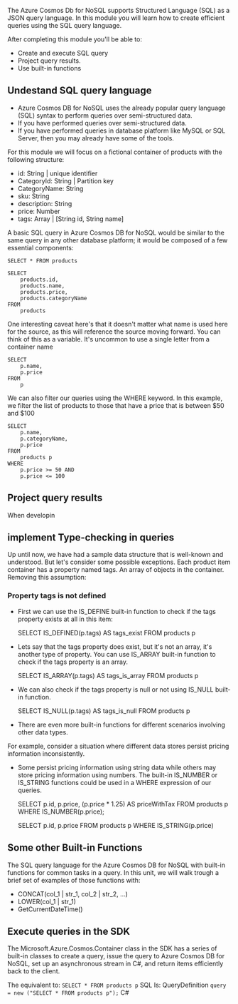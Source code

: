 The Azure Cosmos Db for NoSQL supports Structured Language (SQL) as a JSON query language.
In this module you will learn how to create efficient queries using the SQL query language.

After completing this module you'll be able to:

- Create and execute SQL query
- Project query results.
- Use built-in functions

## Undestand SQL query language

- Azure Cosmos DB for NoSQL uses the already popular query language (SQL) syntax to perform queries over semi-structured data. 
- If you have performed queries over semi-structured data. 
- If you have performed queries in database platform like MySQL or SQL Server, then you may already have some of the tools. 

For this module we will focus on a fictional container of products with the following structure:

- id: String | unique identifier
- CategoryId: String | Partition key
- CategoryName: String
- sku: String
- description: String
- price: Number
- tags: Array | [String id, String name]

A basic SQL query in Azure Cosmos DB for NoSQL would be similar to the same query in any other database platform; it would be composed of a few essential components:

    SELECT * FROM products

    SELECT 
        products.id,
        products.name,
        products.price,
        products.categoryName
    FROM
        products

One interesting caveat here's that it doesn't matter what name is used here for the source, as this will reference the source moving forward. You can think of this as a variable. It's uncommon to use a single letter from a container name

    SELECT
        p.name, 
        p.price
    FROM 
        p


We can also filter our queries using the WHERE keyword. In this example, we filter the list of products to those that have a price that is between $50 and $100

    SELECT
        p.name, 
        p.categoryName,
        p.price
    FROM 
        products p
    WHERE
        p.price >= 50 AND
        p.price <= 100

## Project query results

When developin


## implement Type-checking in queries

Up until now, we have had a sample data structure that is well-known and understood. But let's consider some possible exceptions. Each product item container has a property named tags. An array of objects in the container. Removing this assumption:

### Property tags is not defined

- First we can use the IS_DEFINE built-in function to check if the tags property exists at all in this item:

    SELECT
        IS_DEFINED(p.tags) AS tags_exist
    FROM
        products p

- Lets say that the tags property does exist, but it's not an array, it's another type of property. You can use IS_ARRAY built-in function to check if the tags property is an array.

    SELECT
        IS_ARRAY(p.tags) AS tags_is_array
    FROM
        products p

- We can also check if the tags property is null or not using IS_NULL built-in function.

    SELECT
        IS_NULL(p.tags) AS tags_is_null
    FROM
        products p

- There are even more built-in functions for different scenarios involving other data types.

For example, consider a situation where different data stores persist pricing information inconsistently. 
- Some persist pricing information using string data while others may store pricing information using numbers. 
The built-in IS_NUMBER or IS_STRING functions could be used in a WHERE expression of our queries.


    SELECT
        p.id,
        p.price, 
        (p.price * 1.25) AS priceWithTax
    FROM
        products p
    WHERE
        IS_NUMBER(p.price);


    SELECT
        p.id,
        p.price
    FROM
        products p
    WHERE
        IS_STRING(p.price)

## Some other Built-in Functions

The SQL query language for the Azure Cosmos DB for NoSQL with built-in functions for common tasks in a query. In this unit, we will walk trough a brief set of examples of those functions with:

- CONCAT(col_1 | str_1, col_2 | str_2, ...)
- LOWER(col_1 | str_1)
- GetCurrentDateTime()


## Execute queries in the SDK

The Microsoft.Azure.Cosmos.Container class in the SDK has a series of built-in classes to create a query, issue the query to Azure Cosmos DB for NoSQL, set up an asynchronous stream in C#, and return items efficiently back to the client.

The equivalent to: `SELECT * FROM products p` SQL
Is: QueryDefinition `query = new ("SELECT * FROM products p");` C#